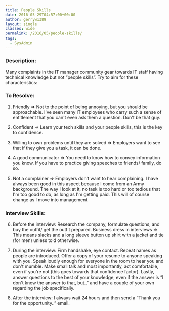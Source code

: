 ```yaml
---
title: People Skills
date: 2016-05-29T04:57:00+00:00
author: gerryw1389
layout: single
classes: wide
permalink: /2016/05/people-skills/
tags:
  - SysAdmin
---
```

<!--more-->

### Description:

Many complaints in the IT manager community gear towards IT staff having technical knowledge but not &#8220;people skills&#8221;. Try to aim for these characteristics:


### To Resolve:

1. Friendly => Not to the point of being annoying, but you should be approachable. I've seen many IT employees who carry such a sense of entitlement that you can't even ask them a question. Don't be that guy.

2. Confident => Learn your tech skills and your people skills, this is the key to confidence.

3. Willing to own problems until they are solved => Employers want to see that if they give you a task, it can be done.

4. A good communicator => You need to know how to convey information you know. If you have to practice giving speeches to friends/ family, do so.

5. Not a complainer => Employers don't want to hear complaining. I have always been good in this aspect because I come from an Army background. The way I look at it, no task is too hard or too tedious that I'm too good to do, as long as I'm getting paid. This will of course change as I move into management.

### Interview Skills:

6. Before the interview: Research the company, formulate questions, and buy the outfit/ get the outfit prepared. Business dress in interviews => This means slacks and a long sleeve button up shirt with a jacket and tie (for men) unless told otherwise.

7. During the interview: Firm handshake, eye contact. Repeat names as people are introduced. Offer a copy of your resume to anyone speaking with you. Speak loudly enough for everyone in the room to hear you and don't mumble. Make small talk and most importantly, act comfortable, even if you're not (this goes towards that confidence factor). Lastly, answer questions to the best of your knowledge, even if the answer is &#8220;I don't know the answer to that, but..&#8221; and have a couple of your own regarding the job specifically.

8. After the interview: I always wait 24 hours and then send a &#8220;Thank you for the opportunity..&#8221; email.